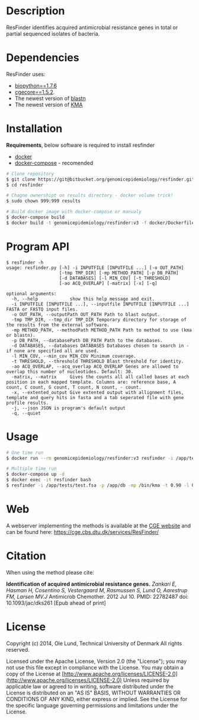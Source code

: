 # Description

ResFinder identifies acquired antimicrobial resistance genes in total or partial sequenced isolates of bacteria.

# Dependencies

ResFinder uses:  

* [biopython==1.7.6](https://pypi.org/project/biopython/)
* [cgecore==1.5.2](https://pypi.org/project/cgecore/).
* The newest version of [blastn](ftp://ftp.ncbi.nlm.nih.gov/blast/executables/blast+/LATEST/)
* The newest version of [KMA](https://bitbucket.org/genomicepidemiology/kma/src/master/)

# Installation

**Requirements**, below software is required to install resfinder

* [docker](https://docs.docker.com/install/)
* [docker-compose](https://docs.docker.com/compose/install/) - recomended

```bash
# Clone repository
$ git clone https://git@bitbucket.org/genomicepidemiology/resfinder.git -b kubernetes --recursive
$ cd resfinder

# Chagne ownershipt on results directory - docker volume trick!
$ sudo chown 999:999 results

# Build docker image with docker-compose or manualy
$ docker-compose build
$ docker build -t genomicepidemiology/resfinder:v3 -f docker/Dockerfile .
```

# Program API

```
$ resfinder -h
usage: resfinder.py [-h] -i INPUTFILE [INPUTFILE ...] [-o OUT_PATH]
                    [-tmp TMP_DIR] [-mp METHOD_PATH] [-p DB_PATH]
                    [-d DATABASES] [-l MIN_COV] [-t THRESHOLD]
                    [-ao ACQ_OVERLAP] [-matrix] [-x] [-q]

optional arguments:
  -h, --help            show this help message and exit.
  -i INPUTFILE [INPUTFILE ...], --inputfile INPUTFILE [INPUTFILE ...] FASTA or FASTQ input files.
  -o OUT_PATH, --outputPath OUT_PATH Path to blast output.
  -tmp TMP_DIR, --tmp_dir TMP_DIR Temporary directory for storage of the results from the external software.
  -mp METHOD_PATH, --methodPath METHOD_PATH Path to method to use (kma or blastn).
  -p DB_PATH, --databasePath DB_PATH Path to the databases.
  -d DATABASES, --databases DATABASES Databases chosen to search in - if none are specified all are used.
  -l MIN_COV, --min_cov MIN_COV Minimum coverage.
  -t THRESHOLD, --threshold THRESHOLD Blast threshold for identity.
  -ao ACQ_OVERLAP, --acq_overlap ACQ_OVERLAP Genes are allowed to overlap this number of nucleotides. Default: 30.
  -matrix, --matrix     Gives the counts all all called bases at each position in each mapped template. Columns are: reference base, A count, C count, G count, T count, N count, - count.
  -x, --extented_output Give extented output with allignment files, template and query hits in fasta and a tab seperated file with gene profile results.
  -j, --json JSON is program's default output
  -q, --quiet
```

# Usage

```bash
# One time run
$ docker run --rm genomicepidemiology/resfinder:v3 resfinder -i /app/tests/test.fsa -mp /bin/kma -t 0.90 -l 0.60 -p /app/db -o /app/results -d aminoglycoside,beta-lactam

# Multiple time run
$ docker-compose up -d
$ docker exec -it resfinder bash
$ resfinder -i /app/tests/test.fsa -p /app/db -mp /bin/kma -t 0.90 -l 0.60 -o /app/results -x
```

# Web

A webserver implementing the methods is available at the [CGE website](http://www.genomicepidemiology.org/) and can be found here: https://cge.cbs.dtu.dk/services/ResFinder/

# Citation

When using the method please cite:

**Identification of acquired antimicrobial resistance genes.**
*Zankari E, Hasman H, Cosentino S, Vestergaard M, Rasmussen S, Lund O, Aarestrup FM, Larsen MV.J*
Antimicrob Chemother. 2012 Jul 10.
PMID: 22782487 doi: 10.1093/jac/dks261
[Epub ahead of print]

# License

Copyright (c) 2014, Ole Lund, Technical University of Denmark All rights reserved.

Licensed under the Apache License, Version 2.0 (the "License"); you may not use this file except in compliance with the License. You may obtain a copy of the License at [http://www.apache.org/licenses/LICENSE-2.0](http://www.apache.org/licenses/LICENSE-2.0) Unless required by applicable law or agreed to in writing, software distributed under the License is distributed on an "AS IS" BASIS, WITHOUT WARRANTIES OR CONDITIONS OF ANY KIND, either express or implied. See the License for the specific language governing permissions and limitations under the License.
